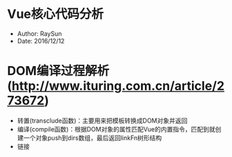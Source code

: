 # Vue核心代码分析
* Author: RaySun
* Date: 2016/12/12

# DOM编译过程解析(http://www.ituring.com.cn/article/273672)
* 转置(transclude函数)：主要用来把模板转换成DOM对象并返回
* 编译(compile函数)：根据DOM对象的属性匹配Vue的内置指令，匹配到就创建一个对象push到dirs数组，最后返回linkFn树形结构
* 链接

